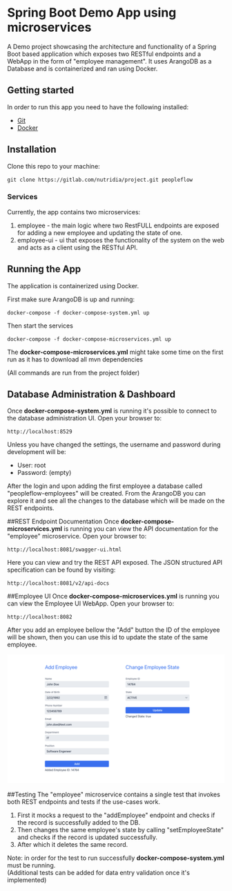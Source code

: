 # Spring Boot Demo App using microservices

A Demo project showcasing the architecture and functionality of a Spring Boot based application which exposes 
two RESTful endpoints and a WebApp in the form of "employee management". It uses ArangoDB as a Database and is containerized and ran using Docker.

## Getting started

In order to run this app you need to have the following installed:

- [Git](https://git-scm.com)
- [Docker](https://docs.docker.com/engine/installation/)

## Installation

Clone this repo to your machine:

```
git clone https://gitlab.com/nutridia/project.git peopleflow
```

### Services
Currently, the app contains two microservices:

1. employee - the main logic where two RestFULL endpoints are exposed for adding a new employee and updating the state of one.
2. employee-ui - ui that exposes the functionality of the system on the web and acts as a client using the RESTful API.

## Running the App
The application is containerized using Docker.<br>

First make sure ArangoDB is up and running:
```
docker-compose -f docker-compose-system.yml up
```

Then start the services
```
docker-compose -f docker-compose-microservices.yml up
```
The **docker-compose-microservices.yml** might take some time on the first run as it has to download all mvn dependencies

(All commands are run from the project folder)

## Database Administration & Dashboard
Once **docker-compose-system.yml** is running it's possible to connect to the database administration UI. Open your browser to:
```
http://localhost:8529
```

Unless you have changed the settings, the username and password during development will be:

- User: root
- Password: (empty)

After the login and upon adding the first employee a database called "peopleflow-employees" will be created.
From the ArangoDB you can explore it and see all the changes to the database which will be made on the REST endpoints.

##REST Endpoint Documentation
Once **docker-compose-microservices.yml** is running you can view the API documentation for the "employee" microservice. Open your browser to:
```
http://localhost:8081/swagger-ui.html
```

Here you can view and try the REST API exposed. The JSON structured API specification can be found by visiting:
```
http://localhost:8081/v2/api-docs
```

##Employee UI
Once **docker-compose-microservices.yml** is running you can view the Employee UI WebApp. Open your browser to:
```
http://localhost:8082
```
After you add an employee bellow the "Add" button the ID of the employee will be shown, then you can use this id to update the state of the same employee.

![image info](./employee-ui-ss.png)

##Testing
The "employee" microservice contains a single test that invokes both REST endpoints and tests if the use-cases work.
1. First it mocks a request to the "addEmployee" endpoint and checks if the record is successfully added to the DB. 
2. Then changes the same employee's state by calling "setEmployeeState" and checks if the record is updated successfully.
3. After which it deletes the same record.

Note: in order for the test to run successfully **docker-compose-system.yml** must be running.<br>
(Additional tests can be added for data entry validation once it's implemented)
